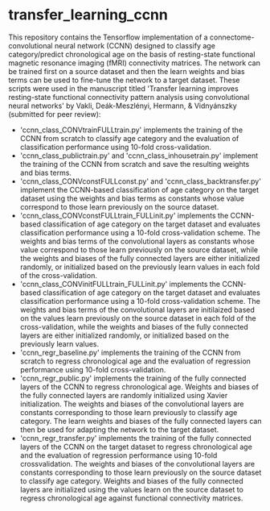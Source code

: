 # transfer_learning_ccnn

This repository contains the Tensorflow implementation of a connectome-convolutional neural network (CCNN) designed to classify age 
category/predict chronological age on the basis of resting-state functional magnetic resonance imaging (fMRI) connectivity matrices. 
The network can be trained first on a source dataset and then the learn weights and bias terms can be used to fine-tune the network
to a target dataset. These scripts were used in the manuscript titled 'Transfer learning improves resting-state functional connectivity 
pattern analysis using convolutional neural networks' by Vakli, Deák-Meszlényi, Hermann, & Vidnyánszky (submitted for peer review):

* 'ccnn_class_CONVtrainFULLtrain.py' implements the training of the CCNN from scratch to classify age category and the evaluation of classification performance using 10-fold cross-validation.
* 'ccnn_class_publictrain.py' and 'ccnn_class_inhousetrain.py' implement the training of the CCNN from scratch and save the resulting weights and bias terms. 
* 'ccnn_class_CONVconstFULLconst.py' and 'ccnn_class_backtransfer.py' implement the CCNN-based classification of age category on the target dataset using the weights and bias terms as constants whose value correspond to those learn previously on the source dataset.
* 'ccnn_class_CONVconstFULLtrain_FULLinit.py' implements the CCNN-based classification of age category on the target dataset and evaluates classification performance using a 10-fold cross-validation scheme. The weights and bias terms of the convolutional layers as constants whose value correspond to those learn previously on the source dataset, while the weights and biases of the fully connected layers are either initialized randomly, or initialized based on the previously learn values in each fold of the cross-validation.
* 'ccnn_class_CONVinitFULLtrain_FULLinit.py' implements the CCNN-based classification of age category on the target dataset and evaluates classification performance using a 10-fold cross-validation scheme. The weights and bias terms of the convolutional layers are initilaized based on the values learn previously on the source dataset in each fold of the cross-validation, while the weights and biases of the  fully connected layers are either initialized randomly, or initialized based on the previously learn values.
* 'ccnn_regr_baseline.py' implements the training of the CCNN from scratch to regress chronological age and the evaluation of regression performance using 10-fold cross-validation.
* 'ccnn_regr_public.py' implements the training of the fully connected layers of the CCNN to regress chronological age. Weights and biases of the fully connected layers are randomly initialized using Xavier initialization. The weights and biases of the convolutional layers are constants corresponding to those learn previously to classify age category. The learn weights and biases of the fully connected layers can then be used for adapting the network to the target dataset.
* 'ccnn_regr_transfer.py' implements the training of the fully connected layers of the CCNN on the target dataset to regress chronological age and the evaluation of regression performance using 10-fold crossvalidation. The weights and  biases of the convolutional layers are constants corresponding to those learn previously on the source dataset to classify age category. Weights and biases of the fully connected layers are initialized using the values learn on the source dataset to regress chronological age against functional connectivity matrices.